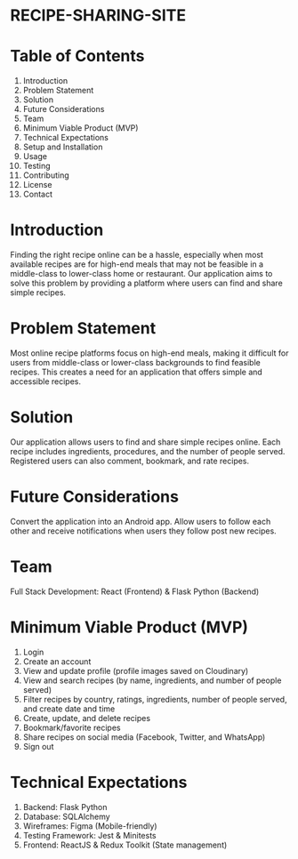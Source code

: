 # RECIPE-SHARING-SITE 

# Table of Contents

1. Introduction
2. Problem Statement
3. Solution
4. Future Considerations
5. Team
6. Minimum Viable Product (MVP)
7. Technical Expectations
8. Setup and Installation
9. Usage
10. Testing
11. Contributing
12. License
13. Contact

 # Introduction
Finding the right recipe online can be a hassle, especially when most available recipes are for high-end meals that may not be feasible in a middle-class to lower-class home or restaurant. Our application aims to solve this problem by providing a platform where users can find and share simple recipes.

 # Problem Statement
Most online recipe platforms focus on high-end meals, making it difficult for users from middle-class or lower-class backgrounds to find feasible recipes. This creates a need for an application that offers simple and accessible recipes.

 # Solution
Our application allows users to find and share simple recipes online. Each recipe includes ingredients, procedures, and the number of people served. Registered users can also comment, bookmark, and rate recipes.

 # Future Considerations
Convert the application into an Android app.
Allow users to follow each other and receive notifications when users they follow post new recipes.

 # Team
Full Stack Development: React (Frontend) & Flask Python (Backend)

 # Minimum Viable Product (MVP)
1. Login
2. Create an account
3. View and update profile (profile images saved on Cloudinary)
4. View and search recipes (by name, ingredients, and number of people served)
5. Filter recipes by country, ratings, ingredients, number of people served, and create date and time
6. Create, update, and delete recipes
7. Bookmark/favorite recipes
8. Share recipes on social media (Facebook, Twitter, and WhatsApp)
9. Sign out
   
 # Technical Expectations
1. Backend: Flask Python
2. Database: SQLAlchemy
3. Wireframes: Figma (Mobile-friendly)
4. Testing Framework: Jest & Minitests
5. Frontend: ReactJS & Redux Toolkit (State management)
